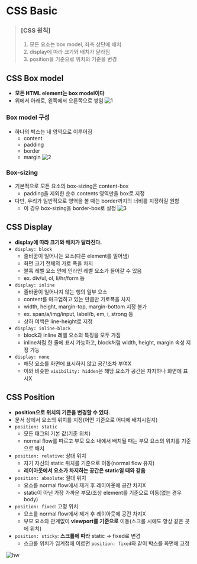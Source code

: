 # CSS Basic
> ### [CSS 원칙]
> 1. 모든 요소는 box model, 좌측 상단에 배치  
> 2. display에 따라 크기와 배치가 달라짐  
> 3. position을 기준으로 위치의 기준을 변경  


## CSS Box model
- **모든 HTML element는 box model이다**
- 위에서 아래로, 왼쪽에서 오른쪽으로 쌓임
![1](https://user-images.githubusercontent.com/108309396/223601980-8425cfab-0140-4552-8b84-fb9f5e7ad4a0.png)  

### Box model 구성
- 하나의 박스는 네 영역으로 이루어짐
  - content
  - padding
  - border
  - margin
![2](https://user-images.githubusercontent.com/108309396/223601985-7c6c6c0e-cd48-42ee-ba97-76f163179bd0.png)  

### Box-sizing
- 기본적으로 모든 요소의 box-sizing은 content-box
  - padding을 제외한 순수 contents 영역만을 box로 지정
- 다만, 우리가 일반적으로 영역을 볼 때는 border까지의 너비를 지정하길 원함
  - 이 경우 box-sizing을 border-box로 설정
![3](https://user-images.githubusercontent.com/108309396/223601989-ddba23ba-e208-4c55-8254-495da073478e.png)  

## CSS Display
- **display에 따라 크기와 배치가 달라진다.**
- `display: block`
  - 줄바꿈이 일어나는 요소(다른 element를 밀어냄)
  - 화면 크기 전체의 가로 폭을 차지
  - 블록 레벨 요소 안에 인라인 레벨 요소가 들어갈 수 있음
  - ex. div/ul, ol, li/hr/form 등
- `display: inline`
  - 줄바꿈이 일어나지 않는 행의 일부 요소
  - content를 마크업하고 있는 만큼만 가로폭을 차지
  - width, height, margin-top, margin-bottom 지정 불가
  - ex. span/a/img/input, label/b, em, i, strong 등
  - 상하 여백은 line-height로 지정
- `display: inline-block`
  - block과 inline 레벨 요소의 특징을 모두 가짐
  - inline처럼 한 줄에 표시 가능하고, block처럼 width, height, margin 속성 지정 가능
- `display: none`
  - 해당 요소를 화면에 표시하지 않고 공간조차 부여X
  - 이와 비슷한 `visibility: hidden`은 해당 요소가 공간은 차지하나 화면에 표시X

## CSS Position
- **position으로 위치의 기준을 변경할 수 있다.**
- 문서 상에서 요소의 위치를 지정(어떤 기준으로 어디에 배치시킬지)
- `position: static`
  - 모든 태그의 기본 값(기준 위치)
  - normal flow를 따르고 부모 요소 내에서 배치될 때는 부모 요소의 위치를 기준으로 배치
- `position: relative`: 상대 위치
  - 자기 자신의 static 위치를 기준으로 이동(normal flow 유지)
  - **레이아웃에서 요소가 차지하는 공간은 static일 때와 같음**
- `position: absolute`: 절대 위치
  - 요소를 normal flow에서 제거 후 레이아웃에 공간 차지X
  - static이 아닌 가장 가까운 부모/조상 element를 기준으로 이동(없는 경우 body)
- `position: fixed`: 고정 위치
  - 요소를 normal flow에서 제거 후 레이아웃에 공간 차지X
  - 부모 요소와 관계없이 **viewport를 기준으로** 이동(스크롤 시에도 항상 같은 곳에 위치)
- `position: sticky`: **스크롤에 따라** static &rarr; fixed로 변경
  - 스크롤 위치가 임계점에 이르면 `position: fixed`와 같이 박스를 화면에 고정

![hw](https://user-images.githubusercontent.com/108309396/223601991-8551d44c-33e5-4c92-98cb-a7a015d557f0.png)


